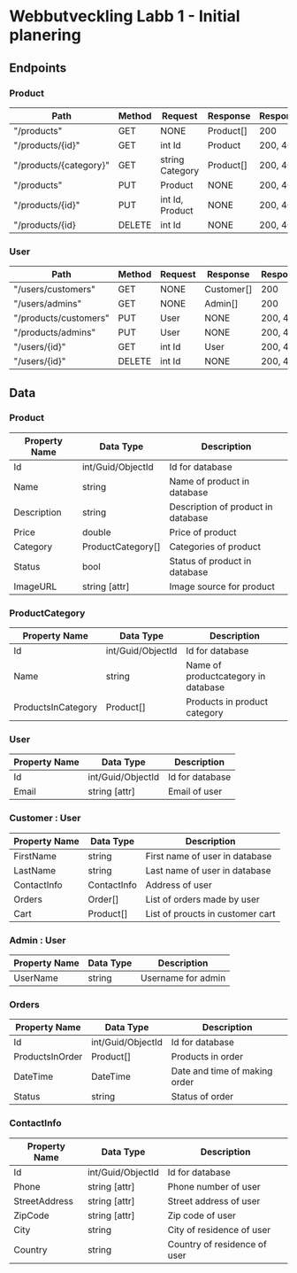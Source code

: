 # Webbutveckling Labb 1 - Initial planering

## Endpoints

### Product

| Path                   | Method | Request         | Response  | ResponseCodes |
| ---------------------- | ------ | --------------- | --------- | ------------- |
| "/products"            | GET    | NONE            | Product[] | 200           |
| "/products/{id}"       | GET    | int Id          | Product   | 200, 404      |
| "/products/{category}" | GET    | string Category | Product[] | 200, 404      |
| "/products"            | PUT    | Product         | NONE      | 200, 400      |
| "/products/{id}"       | PUT    | int Id, Product | NONE      | 200, 400      |
| "/products/{id}        | DELETE | int Id          | NONE      | 200, 404      |

### User

| Path                  | Method | Request | Response   | ResponseCodes |
| --------------------- | ------ | ------- | ---------- | ------------- |
| "/users/customers"    | GET    | NONE    | Customer[] | 200           |
| "/users/admins"       | GET    | NONE    | Admin[]    | 200           |
| "/products/customers" | PUT    | User    | NONE       | 200, 400      |
| "/products/admins"    | PUT    | User    | NONE       | 200, 400      |
| "/users/{id}"         | GET    | int Id  | User       | 200, 404      |
| "/users/{id}"         | DELETE | int Id  | NONE       | 200, 404      |

## Data

### Product

| Property Name | Data Type         | Description                        |
| ------------- | ----------------- | ---------------------------------- |
| Id            | int/Guid/ObjectId | Id for database                    |
| Name          | string            | Name of product in database        |
| Description   | string            | Description of product in database |
| Price         | double            | Price of product                   |
| Category      | ProductCategory[] | Categories of product              |
| Status        | bool              | Status of product in database      |
| ImageURL      | string [attr]     | Image source for product           |

### ProductCategory

| Property Name      | Data Type         | Description                         |
| ------------------ | ----------------- | ----------------------------------- |
| Id                 | int/Guid/ObjectId | Id for database                     |
| Name               | string            | Name of productcategory in database |
| ProductsInCategory | Product[]         | Products in product category        |

### User

| Property Name | Data Type         | Description     |
| ------------- | ----------------- | --------------- |
| Id            | int/Guid/ObjectId | Id for database |
| Email         | string [attr]     | Email of user   |

### Customer : User

| Property Name | Data Type   | Description                      |
| ------------- | ----------- | -------------------------------- |
| FirstName     | string      | First name of user in database   |
| LastName      | string      | Last name of user in database    |
| ContactInfo   | ContactInfo | Address of user                  |
| Orders        | Order[]     | List of orders made by user      |
| Cart          | Product[]   | List of proucts in customer cart |

### Admin : User

| Property Name | Data Type | Description        |
| ------------- | --------- | ------------------ |
| UserName      | string    | Username for admin |

### Orders

| Property Name   | Data Type         | Description                   |
| --------------- | ----------------- | ----------------------------- |
| Id              | int/Guid/ObjectId | Id for database               |
| ProductsInOrder | Product[]         | Products in order             |
| DateTime        | DateTime          | Date and time of making order |
| Status          | string            | Status of order               |

### ContactInfo

| Property Name | Data Type         | Description                  |
| ------------- | ----------------- | ---------------------------- |
| Id            | int/Guid/ObjectId | Id for database              |
| Phone         | string [attr]     | Phone number of user         |
| StreetAddress | string [attr]     | Street address of user       |
| ZipCode       | string [attr]     | Zip code of user             |
| City          | string            | City of residence of user    |
| Country       | string            | Country of residence of user |
